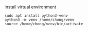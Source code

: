 install virtual environment  
```
sudo apt install python3-venv  
python3 -m venv /home/chong/venv  
source /home/chong/venv/bin/activate  
```
